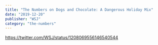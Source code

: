```yaml
---
title: "The Numbers on Dogs and Chocolate: A Dangerous Holiday Mix"
date: "2019-12-20"
publisher: "WSJ"
category: "the-numbers"
---
```


https://twitter.com/WSJ/status/1208069556146540544